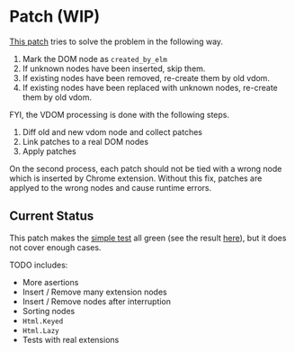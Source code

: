 # Patch (WIP)

[This patch](./simple.patch) tries to solve the problem in the following way.

1. Mark the DOM node as `created_by_elm`
2. If unknown nodes have been inserted, skip them.
3. If existing nodes have been removed, re-create them by old vdom.
4. If existing nodes have been replaced with unknown nodes, re-create them by old vdom.

FYI, the VDOM processing is done with the following steps.

1. Diff old and new vdom node and collect patches
2. Link patches to a real DOM nodes
3. Apply patches

On the second process, each patch should not be tied with a wrong node which is inserted by Chrome extension.
Without this fix, patches are applyed to the wrong nodes and cause runtime errors.

## Current Status

This patch makes the [simple test](../test/test.js) all green (see the result [here](https://travis-ci.org/jinjor/elm-break-dom)), but it does not cover enough cases.

TODO includes:

- More asertions
- Insert / Remove many extension nodes
- Insert / Remove nodes after interruption
- Sorting nodes
- `Html.Keyed`
- `Html.Lazy`
- Tests with real extensions
